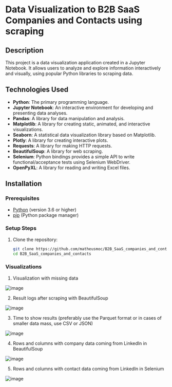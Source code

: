 # Data Visualization to B2B SaaS Companies and Contacts using scraping

## Description
This project is a data visualization application created in a Jupyter Notebook. It allows users to analyze and explore information interactively and visually, using popular Python libraries to scraping data.

## Technologies Used
- **Python**: The primary programming language.
- **Jupyter Notebook**: An interactive environment for developing and presenting data analyses.
- **Pandas**: A library for data manipulation and analysis.
- **Matplotlib**: A library for creating static, animated, and interactive visualizations.
- **Seaborn**: A statistical data visualization library based on Matplotlib.
- **Plotly**: A library for creating interactive plots.
- **Requests**: A library for making HTTP requests.
- **BeautifulSoup**: A library for web scraping.
- **Selenium**: Python bindings provides a simple API to write functional/acceptance tests using Selenium WebDriver.
- **OpenPyXL**: A library for reading and writing Excel files.

## Installation

### Prerequisites
- [Python](https://www.python.org/) (version 3.6 or higher)
- [pip](https://pip.pypa.io/en/stable/) (Python package manager)

### Setup Steps
1. Clone the repository:
   ```bash
   git clone https://github.com/matheusmoc/B2B_SaaS_companies_and_contacts.git
   cd B2B_SaaS_companies_and_contacts

### Visualizations

1. Visualization with missing data

![image](https://github.com/user-attachments/assets/7d7ed783-fc35-477b-b3df-e61380361e20)

2. Result logs after scraping with BeautifulSoup

![image](https://github.com/user-attachments/assets/90e8debb-1206-4ac1-9238-432ad67ebf38)

3. Time to show results (preferably use the Parquet format or in cases of smaller data mass, use CSV or JSON)

![image](https://github.com/user-attachments/assets/bc8d1646-b3b4-4a95-b237-c1233d9bdb88)

4. Rows and columns with company data coming from LinkedIn in BeautifulSoup

![image](https://github.com/user-attachments/assets/b8473ea7-0337-4a14-b25e-548e60a1132a)

5. Rows and columns with contact data coming from LinkedIn in Selenium

![image](https://github.com/user-attachments/assets/ff3ae741-46df-4363-9394-35c929c1acff)






